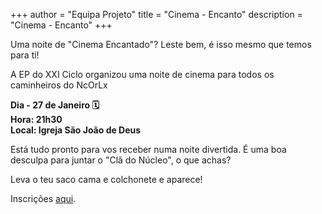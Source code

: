 +++
author = "Equipa Projeto"
title = "Cinema - Encanto"
description = "Cinema - Encanto"
+++

Uma noite de "Cinema Encantado"? Leste bem, é isso mesmo que temos para ti!

<!--more-->

A EP do XXI Ciclo organizou uma noite de cinema para todos os caminheiros do NcOrLx

**Dia - 27 de Janeiro 🗓️  
Hora: 21h30  
Local: Igreja São João de Deus**

Está tudo pronto para vos receber numa noite divertida. É uma boa desculpa para juntar o "Clã do Núcleo", o que achas?

Leva o teu saco cama e colchonete e aparece!

Inscrições [aqui](https://noite-encantada.cenaculoncorlx.pt/).
